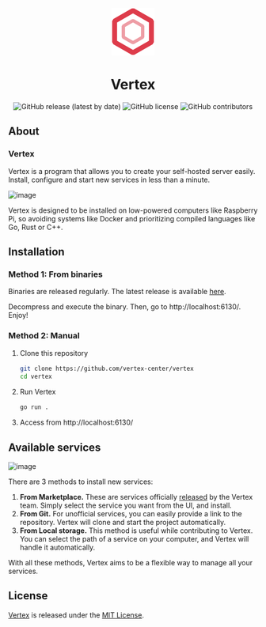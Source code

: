 <p align="center">
    <img height="96" src="https://github.com/vertex-center/vertex-design/raw/main/logos/transparent/vertex_logo_transparent.png" alt="Vertex logo" />
</p>
<h1 align="center">Vertex</h1>

<p align="center">
<img alt="GitHub release (latest by date)" src="https://img.shields.io/github/v/release/vertex-center/vertex?color=DE3C4B&labelColor=1E212B&style=for-the-badge">
<img alt="GitHub license" src="https://img.shields.io/github/license/vertex-center/vertex?color=DE3C4B&labelColor=1E212B&style=for-the-badge">
<img alt="GitHub contributors" src="https://img.shields.io/github/contributors/vertex-center/vertex?color=DE3C4B&labelColor=1E212B&style=for-the-badge">
</p>

## About

### Vertex

Vertex is a program that allows you to create your self-hosted server easily. Install, configure and start new services in less than a minute.

<img width="1515" alt="image" src="https://user-images.githubusercontent.com/12123721/229261331-b2c8de51-f88a-458d-9eff-0ea73c83a0ad.png">

Vertex is designed to be installed on low-powered computers like Raspberry Pi, so avoiding systems like Docker and prioritizing compiled languages like Go, Rust or C++.

## Installation

### Method 1: From binaries

Binaries are released regularly. The latest release is available [here](https://github.com/vertex-center/vertex/releases/).

Decompress and execute the binary. Then, go to http://localhost:6130/. Enjoy!

### Method 2: Manual

1. Clone this repository
   ```bash
   git clone https://github.com/vertex-center/vertex
   cd vertex
   ```
2. Run Vertex
   ```bash
   go run .
   ```
3. Access from http://localhost:6130/

## Available services

<img width="822" alt="image" src="https://user-images.githubusercontent.com/12123721/229261568-399c5970-600b-4023-96b1-bddd7feba81e.png">

There are 3 methods to install new services:

1. **From Marketplace.** These are services officially [released](https://github.com/vertex-center/vertex-services) by the Vertex team. Simply select the service you want from the UI, and install.
2. **From Git.** For unofficial services, you can easily provide a link to the repository. Vertex will clone and start the project automatically.
3. **From Local storage.** This method is useful while contributing to Vertex. You can select the path of a service on your computer, and Vertex will handle it automatically.

With all these methods, Vertex aims to be a flexible way to manage all your services.

## License

[Vertex](https://github.com/vertex-center/vertex) is released under the [MIT License](./LICENSE.md).

